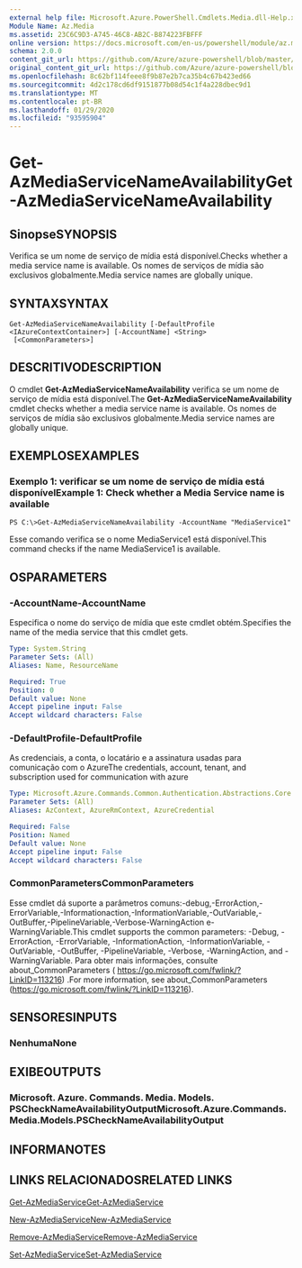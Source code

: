 ```yaml
---
external help file: Microsoft.Azure.PowerShell.Cmdlets.Media.dll-Help.xml
Module Name: Az.Media
ms.assetid: 23C6C9D3-A745-46C8-AB2C-B874223FBFFF
online version: https://docs.microsoft.com/en-us/powershell/module/az.media/get-azmediaservicenameavailability
schema: 2.0.0
content_git_url: https://github.com/Azure/azure-powershell/blob/master/src/Media/Media/help/Get-AzMediaServiceNameAvailability.md
original_content_git_url: https://github.com/Azure/azure-powershell/blob/master/src/Media/Media/help/Get-AzMediaServiceNameAvailability.md
ms.openlocfilehash: 8c62bf114feee8f9b87e2b7ca35b4c67b423ed66
ms.sourcegitcommit: 4d2c178cd6df9151877b08d54c1f4a228dbec9d1
ms.translationtype: MT
ms.contentlocale: pt-BR
ms.lasthandoff: 01/29/2020
ms.locfileid: "93595904"
---
```

# <span data-ttu-id="7cff4-101">Get-AzMediaServiceNameAvailability</span><span class="sxs-lookup"><span data-stu-id="7cff4-101">Get-AzMediaServiceNameAvailability</span></span>

## <span data-ttu-id="7cff4-102">Sinopse</span><span class="sxs-lookup"><span data-stu-id="7cff4-102">SYNOPSIS</span></span>
<span data-ttu-id="7cff4-103">Verifica se um nome de serviço de mídia está disponível.</span><span class="sxs-lookup"><span data-stu-id="7cff4-103">Checks whether a media service name is available.</span></span>
<span data-ttu-id="7cff4-104">Os nomes de serviços de mídia são exclusivos globalmente.</span><span class="sxs-lookup"><span data-stu-id="7cff4-104">Media service names are globally unique.</span></span>

## <span data-ttu-id="7cff4-105">SYNTAX</span><span class="sxs-lookup"><span data-stu-id="7cff4-105">SYNTAX</span></span>

```
Get-AzMediaServiceNameAvailability [-DefaultProfile <IAzureContextContainer>] [-AccountName] <String>
 [<CommonParameters>]
```

## <span data-ttu-id="7cff4-106">DESCRITIVO</span><span class="sxs-lookup"><span data-stu-id="7cff4-106">DESCRIPTION</span></span>
<span data-ttu-id="7cff4-107">O cmdlet **Get-AzMediaServiceNameAvailability** verifica se um nome de serviço de mídia está disponível.</span><span class="sxs-lookup"><span data-stu-id="7cff4-107">The **Get-AzMediaServiceNameAvailability** cmdlet checks whether a media service name is available.</span></span>
<span data-ttu-id="7cff4-108">Os nomes de serviços de mídia são exclusivos globalmente.</span><span class="sxs-lookup"><span data-stu-id="7cff4-108">Media service names are globally unique.</span></span>

## <span data-ttu-id="7cff4-109">EXEMPLOS</span><span class="sxs-lookup"><span data-stu-id="7cff4-109">EXAMPLES</span></span>

### <span data-ttu-id="7cff4-110">Exemplo 1: verificar se um nome de serviço de mídia está disponível</span><span class="sxs-lookup"><span data-stu-id="7cff4-110">Example 1: Check whether a Media Service name is available</span></span>
```
PS C:\>Get-AzMediaServiceNameAvailability -AccountName "MediaService1"
```

<span data-ttu-id="7cff4-111">Esse comando verifica se o nome MediaService1 está disponível.</span><span class="sxs-lookup"><span data-stu-id="7cff4-111">This command checks if the name MediaService1 is available.</span></span>

## <span data-ttu-id="7cff4-112">OS</span><span class="sxs-lookup"><span data-stu-id="7cff4-112">PARAMETERS</span></span>

### <span data-ttu-id="7cff4-113">-AccountName</span><span class="sxs-lookup"><span data-stu-id="7cff4-113">-AccountName</span></span>
<span data-ttu-id="7cff4-114">Especifica o nome do serviço de mídia que este cmdlet obtém.</span><span class="sxs-lookup"><span data-stu-id="7cff4-114">Specifies the name of the media service that this cmdlet gets.</span></span>

```yaml
Type: System.String
Parameter Sets: (All)
Aliases: Name, ResourceName

Required: True
Position: 0
Default value: None
Accept pipeline input: False
Accept wildcard characters: False
```

### <span data-ttu-id="7cff4-115">-DefaultProfile</span><span class="sxs-lookup"><span data-stu-id="7cff4-115">-DefaultProfile</span></span>
<span data-ttu-id="7cff4-116">As credenciais, a conta, o locatário e a assinatura usadas para comunicação com o Azure</span><span class="sxs-lookup"><span data-stu-id="7cff4-116">The credentials, account, tenant, and subscription used for communication with azure</span></span>

```yaml
Type: Microsoft.Azure.Commands.Common.Authentication.Abstractions.Core.IAzureContextContainer
Parameter Sets: (All)
Aliases: AzContext, AzureRmContext, AzureCredential

Required: False
Position: Named
Default value: None
Accept pipeline input: False
Accept wildcard characters: False
```

### <span data-ttu-id="7cff4-117">CommonParameters</span><span class="sxs-lookup"><span data-stu-id="7cff4-117">CommonParameters</span></span>
<span data-ttu-id="7cff4-118">Esse cmdlet dá suporte a parâmetros comuns:-debug,-ErrorAction,-ErrorVariable,-Informationaction,-InformationVariable,-OutVariable,-OutBuffer,-PipelineVariable,-Verbose-WarningAction e-WarningVariable.</span><span class="sxs-lookup"><span data-stu-id="7cff4-118">This cmdlet supports the common parameters: -Debug, -ErrorAction, -ErrorVariable, -InformationAction, -InformationVariable, -OutVariable, -OutBuffer, -PipelineVariable, -Verbose, -WarningAction, and -WarningVariable.</span></span> <span data-ttu-id="7cff4-119">Para obter mais informações, consulte about_CommonParameters ( https://go.microsoft.com/fwlink/?LinkID=113216) .</span><span class="sxs-lookup"><span data-stu-id="7cff4-119">For more information, see about_CommonParameters (https://go.microsoft.com/fwlink/?LinkID=113216).</span></span>

## <span data-ttu-id="7cff4-120">SENSORES</span><span class="sxs-lookup"><span data-stu-id="7cff4-120">INPUTS</span></span>

### <span data-ttu-id="7cff4-121">Nenhuma</span><span class="sxs-lookup"><span data-stu-id="7cff4-121">None</span></span>

## <span data-ttu-id="7cff4-122">EXIBE</span><span class="sxs-lookup"><span data-stu-id="7cff4-122">OUTPUTS</span></span>

### <span data-ttu-id="7cff4-123">Microsoft. Azure. Commands. Media. Models. PSCheckNameAvailabilityOutput</span><span class="sxs-lookup"><span data-stu-id="7cff4-123">Microsoft.Azure.Commands.Media.Models.PSCheckNameAvailabilityOutput</span></span>

## <span data-ttu-id="7cff4-124">INFORMA</span><span class="sxs-lookup"><span data-stu-id="7cff4-124">NOTES</span></span>

## <span data-ttu-id="7cff4-125">LINKS RELACIONADOS</span><span class="sxs-lookup"><span data-stu-id="7cff4-125">RELATED LINKS</span></span>

[<span data-ttu-id="7cff4-126">Get-AzMediaService</span><span class="sxs-lookup"><span data-stu-id="7cff4-126">Get-AzMediaService</span></span>](./Get-AzMediaService.md)

[<span data-ttu-id="7cff4-127">New-AzMediaService</span><span class="sxs-lookup"><span data-stu-id="7cff4-127">New-AzMediaService</span></span>](./New-AzMediaService.md)

[<span data-ttu-id="7cff4-128">Remove-AzMediaService</span><span class="sxs-lookup"><span data-stu-id="7cff4-128">Remove-AzMediaService</span></span>](./Remove-AzMediaService.md)

[<span data-ttu-id="7cff4-129">Set-AzMediaService</span><span class="sxs-lookup"><span data-stu-id="7cff4-129">Set-AzMediaService</span></span>](./Set-AzMediaService.md)


